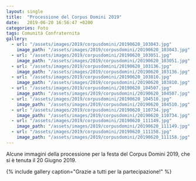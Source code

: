 ```yaml
---
layout: single
title:  "Processione del Corpus Domini 2019"
date:   2019-06-20 16:56:47 +0200
categories: Foto
tags: Comunità Confraternita
gallery:
  - url: "/assets/images/2019/corpusdomini/20190620_103043.jpg"
    image_path: "/assets/images/2019/corpusdomini/20190620_103043.jpg"
  - url: "/assets/images/2019/corpusdomini/20190620_103051.jpg"
    image_path: "/assets/images/2019/corpusdomini/20190620_103051.jpg"
  - url: "/assets/images/2019/corpusdomini/20190620_103136.jpg"
    image_path: "/assets/images/2019/corpusdomini/20190620_103136.jpg"
  - url: "/assets/images/2019/corpusdomini/20190620_103810.jpg"
    image_path: "/assets/images/2019/corpusdomini/20190620_103810.jpg"
  - url: "/assets/images/2019/corpusdomini/20190620_104507.jpg"
    image_path: "/assets/images/2019/corpusdomini/20190620_104507.jpg"
  - url: "/assets/images/2019/corpusdomini/20190620_104510.jpg"
    image_path: "/assets/images/2019/corpusdomini/20190620_104510.jpg"
  - url: "/assets/images/2019/corpusdomini/20190620_110734.jpg"
    image_path: "/assets/images/2019/corpusdomini/20190620_110734.jpg"
  - url: "/assets/images/2019/corpusdomini/20190620_111149.jpg"
    image_path: "/assets/images/2019/corpusdomini/20190620_111149.jpg"
  - url: "/assets/images/2019/corpusdomini/20190620_111158.jpg"
    image_path: "/assets/images/2019/corpusdomini/20190620_111158.jpg"
---
```


Alcune immagini della processione per la festa del Corpus Domini 2019, che si è tenuta il 20 Giugno 2019.




{% include gallery caption="Grazie a tutti per la partecipazione!" %}





